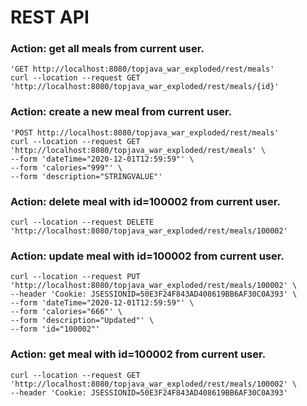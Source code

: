 # REST API

### Action: get all meals from current user.

    'GET http://localhost:8080/topjava_war_exploded/rest/meals'
    curl --location --request GET 'http://localhost:8080/topjava_war_exploded/rest/meals/{id}'
    
### Action: create a new meal from current user.

    'POST http://localhost:8080/topjava_war_exploded/rest/meals'
    curl --location --request GET 'http://localhost:8080/topjava_war_exploded/rest/meals' \
    --form 'dateTime="2020-12-01T12:59:59"' \
    --form 'calories="999"' \
    --form 'description="STRINGVALUE"'
  
### Action: delete meal with id=100002 from current user.

    curl --location --request DELETE 'http://localhost:8080/topjava_war_exploded/rest/meals/100002'
    
### Action: update meal with id=100002 from current user.

    curl --location --request PUT 'http://localhost:8080/topjava_war_exploded/rest/meals/100002' \
    --header 'Cookie: JSESSIONID=50E3F24F843AD408619BB6AF30C0A393' \
    --form 'dateTime="2020-12-01T12:59:59"' \
    --form 'calories="666"' \
    --form 'description="Updated"' \
    --form 'id="100002"'

### Action: get meal with id=100002 from current user.

    curl --location --request GET 'http://localhost:8080/topjava_war_exploded/rest/meals/100002' \
    --header 'Cookie: JSESSIONID=50E3F24F843AD408619BB6AF30C0A393'